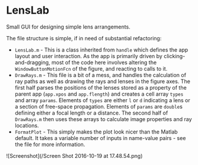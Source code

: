 # LensLab
Small GUI for designing simple lens arrangements.

The file structure is simple, if in need of substantial refactoring:
- `LensLab.m` - This is a class inherited from `handle` which defines the app layout and user interaction. As the app is primarily driven by clicking-and-dragging, most of the code here involves altering the `WindowButtonMotionFcn` of the figure, and reacting to calls to it.
- `DrawRays.m` - This file is a bit of a mess, and handles the calculation of ray paths as well as drawing the rays and lenses in the figure axes. The first half parses the positions of the lenses stored as a property of the parent app (`app.xpos` and `app.flength`) and creates a cell array `types` and array `params`. Elements of `types` are either `l` or `d` indicating a lens or a section of free-space propagation. Elements of `params` are `double`s defining either a focal length or a distance. The second half of `DrawRays.m` then uses these arrays to calculate image properties and ray locations.
- `FormatPlot` - This simply makes the plot look nicer than the Matlab default. It takes a variable number of inputs in name-value pairs - see the file for more information.

![Screenshot](/Screen Shot 2016-10-19 at 17.48.54.png)
